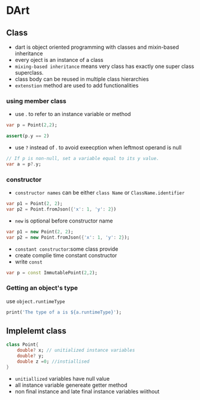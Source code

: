 
# DArt

## Class

- dart is object oriented programming with classes and mixin-based inheritance
- every oject is an instance of a class
- `mixing-based inheritance` means very class has exactly one super class superclass.
- class body can be reused in multiple class hierarchies 
- `extenstion` method are used to add functionalities

### using member class 

- use . to refer to an instance variable or method
```dart
var p = Point(2,2);

assert(p.y == 2)
```
- use `?` instead of . to avoid exeecption when leftmost operand is null

```dart
// If p is non-null, set a variable equal to its y value.
var a = p?.y;
```
### constructor

- `constructor names` can be either `class Name` or `ClassName.identifier`

```dart
var p1 = Point(2, 2);
var p2 = Point.fromJson({'x': 1, 'y': 2})
```
- `new` is optional before constructor name

```dart
var p1 = new Point(2, 2);
var p2 = new Point.fromJson({'x': 1, 'y': 2});
```
- `constant constructor`:some class provide 
- create complie time constant constructor
- write `const`
```dart
var p = const ImmutablePoint(2,2);
```
### Getting an object's type

use `object.runtimeType`

```dart
print('The type of a is ${a.runtimeType}');
```
## Implelemt class

```dart
class Point{
    double? x; // unitialized instance variables
    double? y; 
    double z =0; //instiallised
}
```
- `unitiallized` variables have null value
- all instance variable genereate getter method 
- non final instance and late final instance variables wiithout 